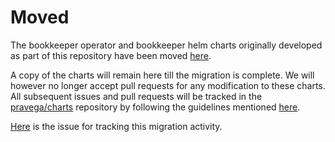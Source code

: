 # Moved

The bookkeeper operator and bookkeeper helm charts originally developed as part of this repository have been moved [here](https://github.com/pravega/charts/tree/master/charts).

A copy of the charts will remain here till the migration is complete. We will however no longer accept pull requests for any modification to these charts. All subsequent issues and pull requests will be tracked in the [pravega/charts](https://github.com/pravega/charts) repository by following the guidelines mentioned [here](https://github.com/pravega/charts/wiki/Contributing).

[Here](https://github.com/pravega/bookkeeper-operator/issues/147) is the issue for tracking this migration activity.
